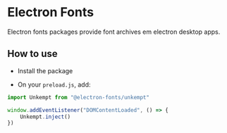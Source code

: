# Electron Fonts

Electron fonts packages provide font archives em electron desktop apps.

## How to use

* Install the package

* On your `preload.js`, add:

```ts
import Unkempt from "@electron-fonts/unkempt"

window.addEventListener("DOMContentLoaded", () => {
    Unkempt.inject()
})
```